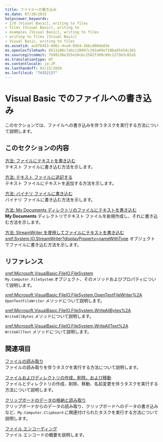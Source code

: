 ```yaml
---
title: ファイルへの書き込み
ms.date: 07/20/2015
helpviewer_keywords:
- I/O [Visual Basic], writing to files
- files [Visual Basic], writing to
- examples [Visual Basic], writing to files
- writing to files [Visual Basic]
- Visual Basic, writing to files
ms.assetid: ac6fb453-0d6c-4ce4-93b4-1bbcd06de83e
ms.openlocfilehash: 8511a96c7abcc28997c293a09ef10bad543dc261
ms.sourcegitcommit: 7588136e355e10cbc2582f389c90c127363c02a5
ms.translationtype: HT
ms.contentlocale: ja-JP
ms.lasthandoff: 03/15/2020
ms.locfileid: "74352137"
---
```

# <a name="writing-to-files-in-visual-basic"></a>Visual Basic でのファイルへの書き込み

このセクションでは、ファイルへの書き込みを伴うタスクを実行する方法について説明します。  
  
## <a name="in-this-section"></a>このセクションの内容  

 [方法: ファイルにテキストを書き込む](../../../../visual-basic/developing-apps/programming/drives-directories-files/how-to-write-text-to-files.md)  
 テキスト ファイルに書き込む方法を示します。  
  
 [方法: テキスト ファイルに追記する](../../../../visual-basic/developing-apps/programming/drives-directories-files/how-to-append-to-text-files.md)  
 テキスト ファイルにテキストを追加する方法を示します。  
  
 [方法: バイナリ ファイルに書き込む](../../../../visual-basic/developing-apps/programming/drives-directories-files/how-to-write-to-binary-files.md)  
 バイナリ ファイルに書き込む方法を示します。  
  
 [方法: My Documents ディレクトリのファイルにテキストを書き込む](../../../../visual-basic/developing-apps/programming/drives-directories-files/how-to-write-text-to-files-in-the-my-documents-directory.md)  
 **My Documents** ディレクトリでテキスト ファイルを新規作成し、それに書き込む方法を示します。  
  
 [方法: StreamWriter を使用してファイルにテキストを書き込む](../../../../visual-basic/developing-apps/programming/drives-directories-files/how-to-write-text-to-files-with-a-streamwriter.md)  
 <xref:System.IO.StreamWriter?displayProperty=nameWithType> オブジェクトでファイルに書き込む方法を示します。  
  
## <a name="reference"></a>リファレンス  

 <xref:Microsoft.VisualBasic.FileIO.FileSystem>  
 `My.Computer.FileSystem` オブジェクト、そのメソッドおよびプロパティについて説明します。  
  
 <xref:Microsoft.VisualBasic.FileIO.FileSystem.OpenTextFileWriter%2A>  
 `OpenTextFileWriter` メソッドについて説明します。  
  
 <xref:Microsoft.VisualBasic.FileIO.FileSystem.WriteAllBytes%2A>  
 `WriteAllBytes` メソッドについて説明します。  
  
 <xref:Microsoft.VisualBasic.FileIO.FileSystem.WriteAllText%2A>  
 `WriteAllText` メソッドについて説明します。  
  
## <a name="related-sections"></a>関連項目  

 [ファイルの読み取り](../../../../visual-basic/developing-apps/programming/drives-directories-files/reading-from-files.md)  
 ファイルの読み取りを伴うタスクを実行する方法について説明します。  
  
 [ファイルおよびディレクトリの作成、削除、および移動](../../../../visual-basic/developing-apps/programming/drives-directories-files/creating-deleting-and-moving-files-and-directories.md)  
 ファイルとディレクトリの作成、削除、移動、名前変更を伴うタスクを実行する方法について説明します。  
  
 [クリップボードのデータの格納と読み取り](../../../../visual-basic/developing-apps/programming/computer-resources/storing-data-to-and-reading-from-the-clipboard.md)  
 クリップボードからのデータの読み取り、クリップボードへのデータの書き込みなど、`My.Computer.Clipboard` に関連付けられたタスクを実行する方法について説明します。  
  
 [ファイル エンコーディング](../../../../visual-basic/developing-apps/programming/drives-directories-files/file-encodings.md)  
 ファイル エンコードの概要を説明します。
